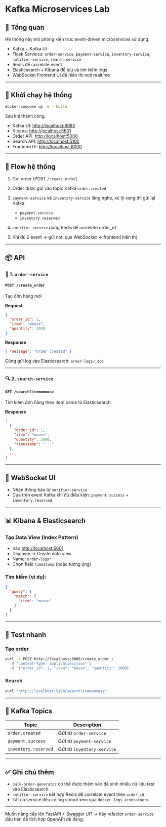 # Kafka Microservices Lab

## 🧱 Tổng quan

Hệ thống này mô phỏng kiến trúc event-driven microservices sử dụng:

* Kafka + Kafka UI
* Flask Services: `order-service`, `payment-service`, `inventory-service`, `notifier-service`, `search-service`
* Redis để correlate event
* Elasticsearch + Kibana để lưu và tìm kiếm logs
* WebSocket Frontend UI để hiển thị noti realtime

---

## 🚀 Khởi chạy hệ thống

```bash
docker-compose up -d --build
```

Sau khi thành công:

* Kafka UI: [http://localhost:8080](http://localhost:8080)
* Kibana: [http://localhost:5601](http://localhost:5601)
* Order API: [http://localhost:5000](http://localhost:5000)
* Search API: [http://localhost:5100](http://localhost:5100)
* Frontend UI: [http://localhost:8000](http://localhost:8000)

---

## 🔁 Flow hệ thống

1. Gửi order (POST `/create_order`)
2. Order được gửi vào topic Kafka `order.created`
3. `payment-service` và `inventory-service` lắng nghe, xử lý xong thì gửi lại Kafka:

   * `payment.success`
   * `inventory.reserved`
4. `notifier-service` dùng Redis để correlate order\_id
5. Khi đủ 2 event → gửi noti qua WebSocket → frontend hiển thị

---

## 📦 API

### 🧾 1. `order-service`

#### `POST /create_order`

Tạo đơn hàng mới

**Request**

```json
{
  "order_id": 1,
  "item": "mouse",
  "quantity": 2000
}
```

**Response**

```json
{ "message": "Order created" }
```

Cũng gửi log vào Elasticsearch: `order-logs/_doc`

---

### 🔍 2. `search-service`

#### `GET /search?item=mouse`

Tìm kiếm đơn hàng theo item name từ Elasticsearch

**Response**

```json
[
  {
    "order_id": 1,
    "item": "mouse",
    "quantity": 2000,
    "timestamp": "..."
  },
  ...
]
```

---

## 📡 WebSocket UI

* Nhận thông báo từ `notifier-service`
* Dựa trên event Kafka khi đủ điều kiện: `payment.success` + `inventory.reserved`

---

## 📊 Kibana & Elasticsearch

### Tạo Data View (Index Pattern)

* Vào [http://localhost:5601](http://localhost:5601)
* Discover → Create data view
* Name: `order-logs*`
* Chọn field `timestamp` (hoặc tương ứng)

### Tìm kiếm (ví dụ):

```json
{
  "query": {
    "match": {
      "item": "mouse"
    }
  }
}
```

---

## 🧪 Test nhanh

### Tạo order

```bash
curl -X POST http://localhost:5000/create_order \
  -H "Content-Type: application/json" \
  -d '{"order_id": 1, "item": "mouse", "quantity": 2000}'
```

### Search

```bash
curl "http://localhost:5100/search?item=mouse"
```

---

## 📌 Kafka Topics

| Topic                | Description                |
| -------------------- | -------------------------- |
| `order.created`      | Gửi từ `order-service`     |
| `payment.success`    | Gửi từ `payment-service`   |
| `inventory.reserved` | Gửi từ `inventory-service` |

---

## ✅ Ghi chú thêm

* `bulk-order-generator` có thể được thêm vào để sinh nhiều dữ liệu test vào Elasticsearch
* `notifier-service` kết hợp Redis để correlate event theo `order_id`
* Tất cả service đều có log stdout xem qua `docker logs <container>`

---

Muốn nâng cấp lên FastAPI + Swagger UI? → hãy refactor `order-service` đầu tiên để tích hợp OpenAPI dễ dàng.
